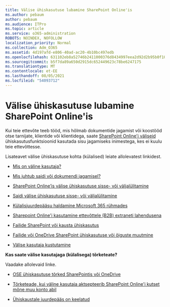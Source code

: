 ```yaml
---
title: Välise ühiskasutuse lubamine SharePoint Online'is
ms.author: pebaum
author: pebaum
ms.audience: ITPro
ms.topic: article
ms.service: o365-administration
ROBOTS: NOINDEX, NOFOLLOW
localization_priority: Normal
ms.collection: Adm_O365
ms.assetid: 4d197afd-e806-40ad-ac20-4b10bc497edb
ms.openlocfilehash: 631102eb8a52746b2411000376d8434997eea2d92d2b95b0f102acf2a75f9d2d
ms.sourcegitcommit: b5f7da89a650d2915dc652449623c78be6247175
ms.translationtype: MT
ms.contentlocale: et-EE
ms.lasthandoff: 08/05/2021
ms.locfileid: "54093712"
---
```

# <a name="enable-external-sharing-in-sharepoint-online"></a>Välise ühiskasutuse lubamine SharePoint Online'is

Kui teie ettevõte teeb tööd, mis hõlmab dokumentide jagamist või koostööd otse tarnijate, klientide või klientidega, saate [SharePoint Online'i väliseid](https://docs.microsoft.com/sharepoint/external-sharing-overview) ühiskasutusfunktsioonid kasutada sisu jagamiseks inimestega, kes ei kuulu teie ettevõttesse.

Lisateavet välise ühiskasutuse kohta (külalised) leiate allolevatest linkidest.

- [Mis on väline kasutaja?](https://docs.microsoft.com/sharepoint/external-sharing-overview#what-is-an-external-user)

- [Mis juhtub saidi või dokumendi jagamisel?](https://docs.microsoft.com/sharepoint/external-sharing-overview#what-happens-when-i-share-a-site-or-document)

- [SharePoint Online’is välise ühiskasutuse sisse- või väljalülitamine](https://docs.microsoft.com/sharepoint/turn-external-sharing-on-or-off)

- [Saidi välise ühiskasutuse sisse- või väljalülitamine](https://docs.microsoft.com/sharepoint/change-external-sharing-site)

- [Külalisjuurdepääsu haldamine Microsoft 365 rühmades](https://docs.microsoft.com/microsoft-365/admin/create-groups/manage-guest-access-in-groups)

- [Sharepoint Online'i kasutamine ettevõttele (B2B) extraneti lahendusena](https://docs.microsoft.com/sharepoint/create-b2b-extranet)

- [Failide SharePoint või kausta ühiskasutus](https://support.office.com/article/share-sharepoint-files-or-folders-1fe37332-0f9a-4719-970e-d2578da4941c)

- [Failide või OneDrive SharePoint ühiskasutuse või õiguste muutmine](https://support.office.com/article/stop-sharing-onedrive-or-sharepoint-files-or-folders-or-change-permissions-0a36470f-d7fe-40a0-bd74-0ac6c1e13323)

- [Välise kasutaja kustutamine](https://docs.microsoft.com/sharepoint/remove-users#delete-a-guest-from-the-microsoft-365-admin-center)

**Kas saate välise kasutajaga (külalisega) tõrketeate?**

Vaadake allolevaid linke. 

- [OSE ühiskasutuse tõrked SharePointis või OneDrive](https://docs.microsoft.com/sharepoint/sharepoint-onedrive-error-message)

- [Tõrketeade, kui väline kasutaja aktsepteerib SharePoint Online'i kutset mõne muu konto abil](https://docs.microsoft.com/sharepoint/support/sharing-and-permissions/error-when-external-user-accepts-an-invitation-by-using-another-account)

- [Ühiskaustale juurdepääs on keelatud](https://docs.microsoft.com/sharepoint/support/sharing-and-permissions/cannot-access-shared-folder)

